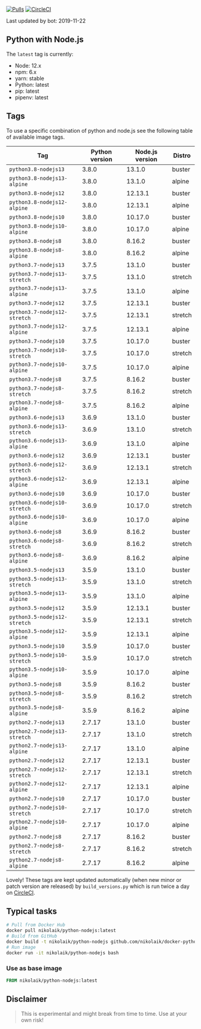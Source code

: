 [![Pulls](https://img.shields.io/docker/pulls/nikolaik/python-nodejs.svg?style=flat-square)](https://hub.docker.com/r/nikolaik/python-nodejs/)
[![CircleCI](https://img.shields.io/circleci/project/github/nikolaik/docker-python-nodejs.svg?style=flat-square)](https://circleci.com/gh/nikolaik/docker-python-nodejs)

Last updated by bot: 2019-11-22

## Python with Node.js
The `latest` tag is currently:

- Node: 12.x
- npm: 6.x
- yarn: stable
- Python: latest
- pip: latest
- pipenv: latest

## Tags
To use a specific combination of python and node.js see the following table of available image tags.

Tag | Python version | Node.js version | Distro
--- | --- | --- | ---
`python3.8-nodejs13` | 3.8.0 | 13.1.0 | buster
`python3.8-nodejs13-alpine` | 3.8.0 | 13.1.0 | alpine
`python3.8-nodejs12` | 3.8.0 | 12.13.1 | buster
`python3.8-nodejs12-alpine` | 3.8.0 | 12.13.1 | alpine
`python3.8-nodejs10` | 3.8.0 | 10.17.0 | buster
`python3.8-nodejs10-alpine` | 3.8.0 | 10.17.0 | alpine
`python3.8-nodejs8` | 3.8.0 | 8.16.2 | buster
`python3.8-nodejs8-alpine` | 3.8.0 | 8.16.2 | alpine
`python3.7-nodejs13` | 3.7.5 | 13.1.0 | buster
`python3.7-nodejs13-stretch` | 3.7.5 | 13.1.0 | stretch
`python3.7-nodejs13-alpine` | 3.7.5 | 13.1.0 | alpine
`python3.7-nodejs12` | 3.7.5 | 12.13.1 | buster
`python3.7-nodejs12-stretch` | 3.7.5 | 12.13.1 | stretch
`python3.7-nodejs12-alpine` | 3.7.5 | 12.13.1 | alpine
`python3.7-nodejs10` | 3.7.5 | 10.17.0 | buster
`python3.7-nodejs10-stretch` | 3.7.5 | 10.17.0 | stretch
`python3.7-nodejs10-alpine` | 3.7.5 | 10.17.0 | alpine
`python3.7-nodejs8` | 3.7.5 | 8.16.2 | buster
`python3.7-nodejs8-stretch` | 3.7.5 | 8.16.2 | stretch
`python3.7-nodejs8-alpine` | 3.7.5 | 8.16.2 | alpine
`python3.6-nodejs13` | 3.6.9 | 13.1.0 | buster
`python3.6-nodejs13-stretch` | 3.6.9 | 13.1.0 | stretch
`python3.6-nodejs13-alpine` | 3.6.9 | 13.1.0 | alpine
`python3.6-nodejs12` | 3.6.9 | 12.13.1 | buster
`python3.6-nodejs12-stretch` | 3.6.9 | 12.13.1 | stretch
`python3.6-nodejs12-alpine` | 3.6.9 | 12.13.1 | alpine
`python3.6-nodejs10` | 3.6.9 | 10.17.0 | buster
`python3.6-nodejs10-stretch` | 3.6.9 | 10.17.0 | stretch
`python3.6-nodejs10-alpine` | 3.6.9 | 10.17.0 | alpine
`python3.6-nodejs8` | 3.6.9 | 8.16.2 | buster
`python3.6-nodejs8-stretch` | 3.6.9 | 8.16.2 | stretch
`python3.6-nodejs8-alpine` | 3.6.9 | 8.16.2 | alpine
`python3.5-nodejs13` | 3.5.9 | 13.1.0 | buster
`python3.5-nodejs13-stretch` | 3.5.9 | 13.1.0 | stretch
`python3.5-nodejs13-alpine` | 3.5.9 | 13.1.0 | alpine
`python3.5-nodejs12` | 3.5.9 | 12.13.1 | buster
`python3.5-nodejs12-stretch` | 3.5.9 | 12.13.1 | stretch
`python3.5-nodejs12-alpine` | 3.5.9 | 12.13.1 | alpine
`python3.5-nodejs10` | 3.5.9 | 10.17.0 | buster
`python3.5-nodejs10-stretch` | 3.5.9 | 10.17.0 | stretch
`python3.5-nodejs10-alpine` | 3.5.9 | 10.17.0 | alpine
`python3.5-nodejs8` | 3.5.9 | 8.16.2 | buster
`python3.5-nodejs8-stretch` | 3.5.9 | 8.16.2 | stretch
`python3.5-nodejs8-alpine` | 3.5.9 | 8.16.2 | alpine
`python2.7-nodejs13` | 2.7.17 | 13.1.0 | buster
`python2.7-nodejs13-stretch` | 2.7.17 | 13.1.0 | stretch
`python2.7-nodejs13-alpine` | 2.7.17 | 13.1.0 | alpine
`python2.7-nodejs12` | 2.7.17 | 12.13.1 | buster
`python2.7-nodejs12-stretch` | 2.7.17 | 12.13.1 | stretch
`python2.7-nodejs12-alpine` | 2.7.17 | 12.13.1 | alpine
`python2.7-nodejs10` | 2.7.17 | 10.17.0 | buster
`python2.7-nodejs10-stretch` | 2.7.17 | 10.17.0 | stretch
`python2.7-nodejs10-alpine` | 2.7.17 | 10.17.0 | alpine
`python2.7-nodejs8` | 2.7.17 | 8.16.2 | buster
`python2.7-nodejs8-stretch` | 2.7.17 | 8.16.2 | stretch
`python2.7-nodejs8-alpine` | 2.7.17 | 8.16.2 | alpine

Lovely! These tags are kept updated automatically (when new minor or patch version are released) by `build_versions.py` which is run twice a day on [CircleCI](https://circleci.com/gh/nikolaik/docker-python-nodejs).

## Typical tasks
```bash
# Pull from Docker Hub
docker pull nikolaik/python-nodejs:latest
# Build from GitHub
docker build -t nikolaik/python-nodejs github.com/nikolaik/docker-python-nodejs
# Run image
docker run -it nikolaik/python-nodejs bash
```

### Use as base image
```Dockerfile
FROM nikolaik/python-nodejs:latest
```

## Disclaimer
> This is experimental and might break from time to time. Use at your own risk!
